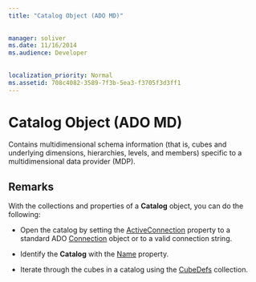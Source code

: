 ```yaml
---
title: "Catalog Object (ADO MD)"
  
  
manager: soliver
ms.date: 11/16/2014
ms.audience: Developer
 
  
localization_priority: Normal
ms.assetid: 708c4082-3589-7f3b-5ea3-f3705f3d3ff1
---
```


# Catalog Object (ADO MD)

Contains multidimensional schema information (that is, cubes and underlying dimensions, hierarchies, levels, and members) specific to a multidimensional data provider (MDP).
  
## Remarks

With the collections and properties of a **Catalog** object, you can do the following: 
  
- Open the catalog by setting the [ActiveConnection](activeconnection-property-ado-md.md) property to a standard ADO [Connection](connection-object-ado.md) object or to a valid connection string. 
    
- Identify the **Catalog** with the [Name](name-property-ado-md.md) property. 
    
- Iterate through the cubes in a catalog using the [CubeDefs](cubedefs-collection-ado-md.md) collection. 
    

